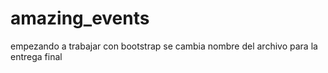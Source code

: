 # amazing_events
empezando a trabajar con bootstrap
se cambia nombre del archivo para la entrega final